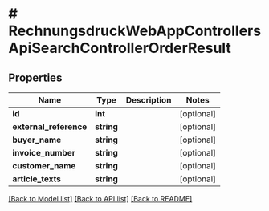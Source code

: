 # # RechnungsdruckWebAppControllersApiSearchControllerOrderResult

## Properties

Name | Type | Description | Notes
------------ | ------------- | ------------- | -------------
**id** | **int** |  | [optional]
**external_reference** | **string** |  | [optional]
**buyer_name** | **string** |  | [optional]
**invoice_number** | **string** |  | [optional]
**customer_name** | **string** |  | [optional]
**article_texts** | **string** |  | [optional]

[[Back to Model list]](../../README.md#models) [[Back to API list]](../../README.md#endpoints) [[Back to README]](../../README.md)
